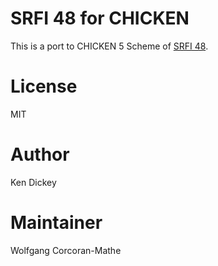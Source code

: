 # SRFI 48 for CHICKEN

This is a port to CHICKEN 5 Scheme of
[SRFI 48](https://srfi.schemers.org/srfi-48).

# License

MIT

# Author

Ken Dickey

# Maintainer

Wolfgang Corcoran-Mathe
